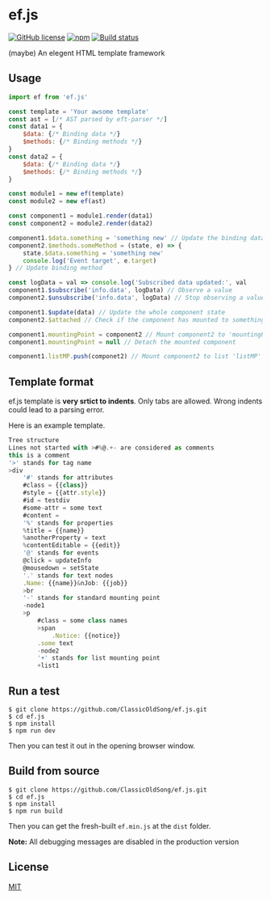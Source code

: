 # ef.js
[![GitHub license](https://img.shields.io/badge/license-MIT-blue.svg?style=flat-square)](https://raw.githubusercontent.com/ClassicOldSong/ef.js/master/LICENSE) [![npm](https://img.shields.io/npm/dt/ef.js.svg?style=flat-square)](https://www.npmjs.com/package/ef.js) [![Build status](https://img.shields.io/travis/ClassicOldSong/ef.js.svg?style=flat-square)](https://travis-ci.org/ClassicOldSong/ef.js)

(maybe) An elegent HTML template framework

## Usage
``` javascript
import ef from 'ef.js'

const template = 'Your awsome template'
const ast = [/* AST parsed by eft-parser */]
const data1 = {
	$data: {/* Binding data */}
	$methods: {/* Binding methods */}
}
const data2 = {
	$data: {/* Binding data */}
	$methods: {/* Binding methods */}
}

const module1 = new ef(template)
const module2 = new ef(ast)

const component1 = module1.render(data1)
const component2 = module2.render(data2)

component1.$data.something = 'something new' // Update the binding data 'something'
component2.$methods.someMethod = (state, e) => {
	state.$data.something = 'something new'
	console.log('Event target', e.target)
} // Update binding method

const logData = val => console.log('Subscribed data updated:', val
component1.$subscribe('info.data', logData) // Observe a value
component2.$unsubscribe('info.data', logData) // Stop observing a value

component1.$update(data) // Update the whole component state
component2.$attached // Check if the component has mounted to something

component1.mountingPoint = component2 // Mount component2 to 'mountingPoint' on component1
component1.mountingPoint = null // Detach the mounted component

component1.listMP.push(componet2) // Mount component2 to list 'listMP' mounting point on component1

```

## Template format
ef.js template is **very srtict to indents**. Only tabs are allowed. Wrong indents could lead to a parsing error.

Here is an example template.

``` javascript
Tree structure
Lines not started with >#%@.+- are considered as comments
this is a comment
'>' stands for tag name
>div
	'#' stands for attributes
	#class = {{class}}
	#style = {{attr.style}}
	#id = testdiv
	#some-attr = some text
	#content =
	'%' stands for properties
	%title = {{name}}
	%anotherProperty = text
	%contentEditable = {{edit}}
	'@' stands for events
	@click = updateInfo
	@mousedown = setState
	'.' stands for text nodes
	.Name: {{name}}&nJob: {{job}}
	>br
	'-' stands for standard mounting point
	-node1
	>p
		#class = some class names
		>span
			.Notice: {{notice}}
		.some text
		-node2
		'+' stands for list mounting point
		+list1
```

## Run a test
```
$ git clone https://github.com/ClassicOldSong/ef.js.git
$ cd ef.js
$ npm install
$ npm run dev
```
Then you can test it out in the opening browser window.

## Build from source
```
$ git clone https://github.com/ClassicOldSong/ef.js.git
$ cd ef.js
$ npm install
$ npm run build
```
Then you can get the fresh-built `ef.min.js` at the `dist` folder.

**Note:** All debugging messages are disabled in the production version

## License
[MIT](http://cos.mit-license.org/)
